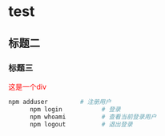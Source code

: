 # test

## 标题二

### 标题三

<div style="color: red;">这是一个div</div>

<template>
  <el-table :data="data" stripe>
    <el-table-column label="日期">
      <template slot-scope="scope">
        <i class="el-icon-time"></i>
        <span style="margin-left: 10px">{{ scope.row.date }}</span>
      </template>
    </el-table-column>
    <el-table-column label="姓名">
      <template slot-scope="scope">
        <el-popover trigger="hover" placement="top">
          <p>姓名: {{ scope.row.name }}</p>
          <p>住址: {{ scope.row.address }}</p>
          <div slot="reference" class="name-wrapper">
            <el-tag size="medium">{{ scope.row.name }}</el-tag>
          </div>
        </el-popover>
      </template>
    </el-table-column>
    <el-table-column label="操作"></el-table-column>
  </el-table>
  <div class="language-bash extra-class">
    <pre class="language-bash codecopy-enabled">
      <code>
        npm adduser         # 注册用户
        npm login           # 登录
        npm whoami          # 查看当前登录用户
        npm logout          # 退出登录
      </code>
    </pre>
  </div>
</template>

  ```sh
  npm adduser         # 注册用户
        npm login           # 登录
        npm whoami          # 查看当前登录用户
        npm logout          # 退出登录
  ```

<script>
export default {
  data() {
    return {
      data: [
        {
          date: '2016-05-02',
          name: '王小虎',
          address: '上海市普陀区金沙江路 1518 弄'
        },
        {
          date: '2016-05-04',
          name: '王小虎',
          address: '上海市普陀区金沙江路 1517 弄'
        },
        {
          date: '2016-05-01',
          name: '王小虎',
          address: '上海市普陀区金沙江路 1519 弄'
        },
        {
          date: '2016-05-03',
          name: '王小虎',
          address: '上海市普陀区金沙江路 1516 弄'
        }
      ]
    }
  }
}
</script>
